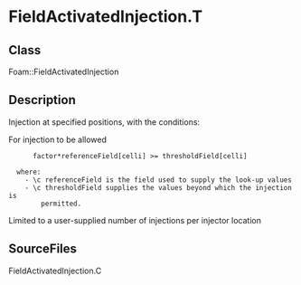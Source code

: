 # FieldActivatedInjection.T 
## Class
Foam::FieldActivatedInjection

## Description
Injection at specified positions, with the conditions:

For injection to be allowed
```
      factor*referenceField[celli] >= thresholdField[celli]
```
      where:
        - \c referenceField is the field used to supply the look-up values
        - \c thresholdField supplies the values beyond which the injection is
            permitted.

Limited to a user-supplied number of injections per injector location

## SourceFiles
FieldActivatedInjection.C

